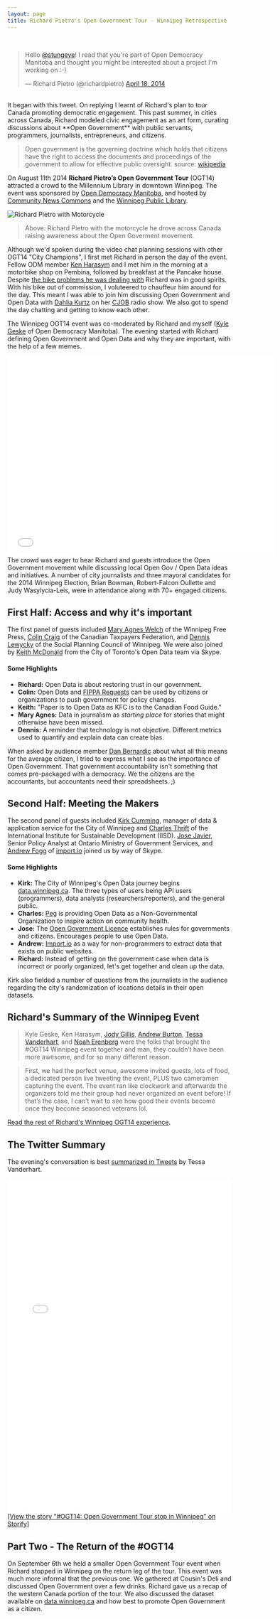 ```yaml
---
layout: page
title: Richard Pietro's Open Government Tour - Winnipeg Retrospective
---
```


<br>
<blockquote class="twitter-tweet" lang="en"><p>Hello <a href="https://twitter.com/stungeye">@stungeye</a>! I read that you&#39;re part of Open Democracy Manitoba and thought you might be interested about a project I&#39;m working on :-)</p>&mdash; Richard Pietro (@richardpietro) <a href="https://twitter.com/richardpietro/status/456969530200580096">April 18, 2014</a></blockquote>
<script async src="//platform.twitter.com/widgets.js" charset="utf-8"></script>

<br>
It began with this tweet. On replying I learnt of Richard's plan to tour Canada promoting democratic engagement. This past summer, in cities across Canada, Richard modeled civic engagement as an art form, curating discussions about **Open Government** with public servants, programmers, journalists, entrepreneurs, and citizens.

> Open government is the governing doctrine which holds that citizens have the right to access the documents and proceedings of the government to allow for effective public oversight. source: [wikipedia](https://en.wikipedia.org/wiki/Open_government)

On August 11th 2014 **Richard Pietro’s Open Government Tour** (OGT14) attracted a crowd to the Millennium Library in downtown Winnipeg. The event was sponsored by [Open Democracy Manitoba](http://opendemocracymanitoba.ca), and hosted by [Community News Commons](http://www.communitynewscommons.org/) and the [Winnipeg Public Library](http://wpl.winnipeg.ca/library/). 

![Richard Pietro with Motorcycle](/public/images/2014-11-30-open-government-tour-recap.jpg)
> Above: Richard Pietro with the motorcycle he drove across Canada raising awareness about the Open Goverment movement.

Although we'd spoken during the video chat planning sessions with other OGT14 "City Champions", I first met Richard in person the day of the event. Fellow ODM member [Ken Harasym](https://twitter.com/kenharasym) and I met him in the morning at a motorbike shop on Pembina, followed by breakfast at the Pancake house. Despite [the bike problems he was dealing with](http://www.webnotwar.ca/ogt14-week-7-update/) Richard was in good spirits. With his bike out of commission, I voluteered to chauffeur him around for the day. This meant I was able to join him discussing Open Government and Open Data with [Dahlia Kurtz](https://twitter.com/DahliaKurtz) on her [CJOB](http://www.cjob.com) radio show. We also got to spend the day chatting and getting to know each other.

The Winnipeg OGT14 event was co-moderated by Richard and myself ([Kyle Geske](http://twitter.com/stungeye) of Open Democracy Manitoba). The evening started with Richard defining Open Government and Open Data and why they are important, with the help of a few memes. 

<iframe width="600" height="450" src="//www.youtube.com/embed/f9DtEUJwevo" frameborder="0" allowfullscreen></iframe>

<br>
The crowd was eager to hear Richard and guests introduce the Open Government movement while discussing local Open Gov / Open Data ideas and initiatives. A number of city journalists and three mayoral candidates for the 2014 Winnipeg Election, Brian Bowman, Robert-Falcon Oullette and Judy Wasylycia-Leis, were in attendance along with 70+ engaged citizens.

## First Half: Access and why it's important

The first panel of guests included [Mary Agnes Welch](https://twitter.com/mawwelch) of the Winnipeg Free Press, [Colin Craig](https://twitter.com/colincraig1) of the Canadian Taxpayers Federation, and [Dennis Lewycky](http://dennislewycky.ca/about/) of the Social Planning Council of Winnipeg. We were also joined by [Keith McDonald](https://twitter.com/cotkeith) from the City of Toronto's Open Data team via Skype.

#### Some Highlights

* **Richard:** Open Data is about restoring trust in our government.
* **Colin:** Open Data and [FIPPA Requests](http://www.gov.mb.ca/chc/fippa/index.html) can be used by citizens or organizations to push government for policy changes. 
* **Keith:** "Paper is to Open Data as KFC is to the Canadian Food Guide."
* **Mary Agnes:** Data in journalism as *starting place* for stories that might otherwise have been missed.
* **Dennis:** A reminder that technology is not objective. Different metrics used to quantify and explain data can create bias.

When asked by audience member [Dan Bernardic](https://twitter.com/bernardic) about what all this means for the average citizen, I tried to express what I see as the importance of Open Government. That government accountability isn't something that comes pre-packaged with a democracy. We the citizens are the accountants, but accountants need their spreadsheets. ;)

## Second Half: Meeting the Makers

The second panel of guests included [Kirk Cumming](https://www.linkedin.com/pub/kirk-cumming/13/691/71), manager of data & application service for the City of Winnipeg and [Charles Thrift](https://www.linkedin.com/pub/charles-thrift/15/18b/384) of the International Institute for Sustainable Development (IISD). [Jose Javier](http://twitter.com/jiguiniz), Senior Policy Analyst at Ontario Ministry of Government Services, and [Andrew Fogg](http://twitter.com/andrewfogg) of [import.io](import.io) joined us by way of Skype.

#### Some Highlights

* **Kirk:** The City of Winnipeg's Open Data journey begins [data.winnipeg.ca](http://data.winnipeg.ca). The three types of users being API users (programmers), data analysts (researchers/reporters), and the general public.
* **Charles:** [Peg](http://www.mypeg.ca/) is providing Open Data as a Non-Governmental Organization to inspire action on community health.
* **Jose:** The [Open Government Licence](http://open.canada.ca/en/open-government-licence-canada) establishes rules for governments and citizens. Encourages people to use Open Data.
* **Andrew:** [Import.io](https://import.io/) as a way for non-programmers to extract data that exists on public websites.
* **Richard:** Instead of getting on the government case when data is incorrect or poorly organized, let's get together and clean up the data.

Kirk also fielded a number of questions from the journalists in the audience regarding the city's randomization of locations details in their open datasets.

## Richard's Summary of the Winnipeg Event

> Kyle Geske, Ken Harasym, [Jody Gillis](https://twitter.com/jody_gillis), [Andrew Burton](https://twitter.com/chefquix), [Tessa Vanderhart](https://twitter.com/tessavanderhart), and [Noah Erenberg](https://twitter.com/CNCWpg) were the folks that brought the #OGT14 Winnipeg event together and man, they couldn’t have been more awesome, and for so many different reason.
 
> First, we had the perfect venue, awesome invited guests, lots of food, a dedicated person live tweeting the event, PLUS two cameramen capturing the event. The event ran like clockwork and afterwards the organizers told me their group had never organized an event before! If that’s the case, I can’t wait to see how good their events become once they become seasoned veterans lol.

[Read the rest of Richard's Winnipeg OGT14 experience](http://www.webnotwar.ca/ogt14-week-7-update/).

## The Twitter Summary

The evening's conversation is best [summarized in Tweets](https://storify.com/tessavanderhart/ogt14-opengovernment-tour-stop-in-winnipeg) by Tessa Vanderhart.

<div class="storify"><iframe src="//storify.com/tessavanderhart/ogt14-opengovernment-tour-stop-in-winnipeg/embed?header=false&border=false&template=slideshow" width="100%" height="750" frameborder="no" allowtransparency="true"></iframe><script src="//storify.com/tessavanderhart/ogt14-opengovernment-tour-stop-in-winnipeg.js?header=false&border=false&template=slideshow"></script><noscript>[<a href="//storify.com/tessavanderhart/ogt14-opengovernment-tour-stop-in-winnipeg" target="_blank">View the story "#OGT14: Open Government Tour stop in Winnipeg" on Storify</a>]</noscript></div>

## Part Two - The Return of the #OGT14

On September 6th we held a smaller Open Government Tour event when Richard stopped in Winnipeg on the return leg of the tour. This event was much more informal that the previous one. We gathered at Cousin's Deli and discussed Open Government over a few drinks. Richard gave us a recap of the western Canada portion of the tour. We also discussed the dataset available on [data.winnipeg.ca](http://data.winnipeg.ca) and how best to promote Open Government as a citizen.

